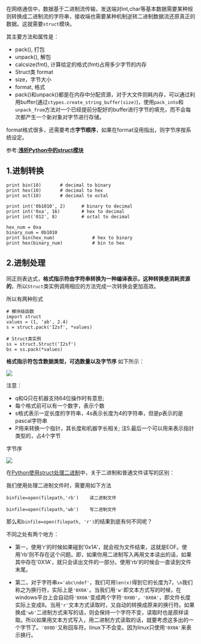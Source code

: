 在网络通信中，数据基于二进制流传输，发送端对int,char等基本数据需要某种规则转换成二进制流的字符串，接收端也需要某种机制逆转二进制数据流还原真正的数据。这就需要`struct`模块。

其主要方法和属性是：

- pack(), 打包
- unpack(), 解包
- calcsize(fmt), 计算给定的格式(fmt)占用多少字节的内存
- Struct类 format
- size，字节大小
- format, 格式
- pack()和unpack()都是在内存中分配资源，对于大文件则耗内存，可以通过利用buffer(通过`ctypes.create_string_buffer(size)`)，使用`pack_into`和`unpack_from`方法对一个已经提前分配好的buffer进行字节的填充，而不会每次都产生一个新对象对字节进行存储。

format格式很多，还需要考虑**字节顺序**，如果在format没用指出，则字节序按系统设定。

参考:[**浅析Python中的struct模块**](http://www.cnblogs.com/coser/archive/2011/12/17/2291160.html)

## 1.进制转换
    
    print bin(10)       # decimal to binary
    print hex(10)       # decimal to hex
    print oct(10)       # decimal to octal
    
    print int('0b1010', 2)      # binary to decimal
    print int('0xa', 16)        # hex to decimal
    print int('012', 8)         # octal to decimal
    
    hex_num = 0xa
    binary_num = 0b1010
    print bin(hex_num)              # hex to binary
    print hex(binary_num)           # bin to hex
    

## 2.进制处理

同正则表达式，**格式指示符由字符串转换为一种编译表示，这种转换是消耗资源的**，所以`Struct`类实例调用相应的方法完成一次转换会更加高效。

所以有两种形式

	# 模块级函数
	import struct
	values = (1, 'ab', 2.4)
	s = struct.pack('I2sf', *values)

	# Struct类实例
	ss = struct.Struct('I2sf')
	bs = ss.pack(*values)

**格式指示符包含数据类型，可选数量以及字节序** 如下所示：


![](http://7fvf56.com1.z0.glb.clouddn.com/struct_docs.png)

注意：

- q和Q只在机器支持64位操作时有意思;
- 每个格式前可以有一个数字，表示个数
- s格式表示一定长度的字符串，4s表示长度为4的字符串，但是p表示的是pascal字符串
- P用来转换一个指针，其长度和机器字长相关; 注5.最后一个可以用来表示指针类型的，占4个字节

字节序

![](http://7fvf56.com1.z0.glb.clouddn.com/struct_docs2.png)

在[Python使用struct处理二进制](http://www.cnblogs.com/gala/archive/2011/09/22/2184801.html)中，关于二进制和普通文件读写的区别：


我们使用处理二进制文件时，需要用如下方法

	binfile=open(filepath,'rb')    读二进制文件

	binfile=open(filepath,'wb')    写二进制文件

那么和`binfile=open(filepath, 'r')`的结果到底有何不同呢？

不同之处有两个地方：

- 第一，使用'r'的时候如果碰到'0x1A'，就会视为文件结束，这就是EOF。使用'rb'则不存在这个问题。即，如果你用二进制写入再用文本读出的话，如果其中存在'0X1A'，就只会读出文件的一部分。使用'rb'的时候会一直读到文件末尾。

- 第二，对于字符串`x='abc\ndef'`，我们可用`len(x)`得到它的长度为7，`\n`我们称之为换行符，实际上是`'0X0A'`。当我们用`'w'`即文本方式写的时候，在windows平台上会自动将`'0X0A'`变成两个字符`'0X0D'`，`'0X0A'`，即文件长度实际上变成8。当用`'r'`文本方式读取时，又自动的转换成原来的换行符。如果换成`'wb'`二进制方式来写的话，则会保持一个字符不变，读取时也是原样读取。所以如果用文本方式写入，用二进制方式读取的话，就要考虑这多出的一个字节了。`'0X0D'`又称回车符。linux下不会变。因为linux只使用`'0X0A'`来表示换行。
